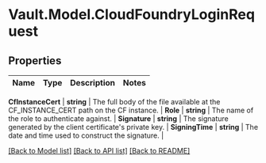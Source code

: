 # Vault.Model.CloudFoundryLoginRequest

## Properties

Name | Type | Description | Notes
------------ | ------------- | ------------- | -------------

**CfInstanceCert** | **string** | The full body of the file available at the CF_INSTANCE_CERT path on the CF instance. | **Role** | **string** | The name of the role to authenticate against. | **Signature** | **string** | The signature generated by the client certificate&#x27;s private key. | **SigningTime** | **string** | The date and time used to construct the signature. | 

[[Back to Model list]](../README.md#documentation-for-models) [[Back to API list]](../README.md#documentation-for-api-endpoints) [[Back to README]](../README.md)

